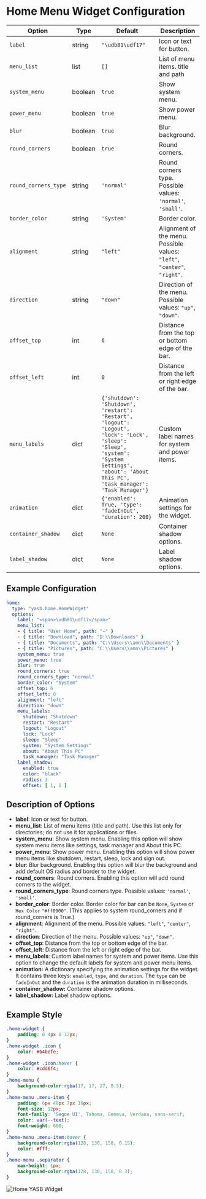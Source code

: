 # Home Menu Widget Configuration

| Option          | Type    | Default                                                                 | Description                                                                 |
|-----------------|---------|-------------------------------------------------------------------------|-----------------------------------------------------------------------------|
| `label`         | string  | `"\udb81\udf17"`                                | Icon or text for button. |
| `menu_list`     | list    | `[]` | List of menu items. title and path |
| `system_menu`   | boolean | `true`                                                                 | Show system menu. |
| `power_menu`    | boolean | `true`                                                                 | Show power menu. |
| `blur`          | boolean | `true`                                                                 | Blur background. |
| `round_corners` | boolean | `true`                                                                 | Round corners. |
| `round_corners_type`        | string | `'normal'`                                                  | Round corners type. Possible values: `'normal'`, `'small'`. |
| `border_color`  | string  | `'System'`                                                          |  Border color. |
| `alignment`     | string  | `"left"`                                                               | Alignment of the menu. Possible values: `"left"`, `"center"`, `"right"`. |
| `direction`     | string  | `"down"`                                                           | Direction of the menu. Possible values: `"up"`, `"down"`. |
| `offset_top`      | int     | `6`                                                                     | Distance from the top or bottom edge of the bar. |
| `offset_left`     | int     | `0`                                                                     | Distance from the left or right edge of the bar. |
| `menu_labels`   | dict | `{'shutdown': 'Shutdown', 'restart': 'Restart', 'logout': 'Logout', 'lock': 'Lock', 'sleep': 'Sleep', 'system': 'System Settings', 'about': 'About This PC', 'task_manager': 'Task Manager'}` | Custom label names for system and power items. | 
| `animation`         | dict    | `{'enabled': True, 'type': 'fadeInOut', 'duration': 200}`               | Animation settings for the widget.                                          |
| `container_shadow`   | dict   | `None`                  | Container shadow options.                       |
| `label_shadow`         | dict   | `None`                  | Label shadow options.                 |

## Example Configuration

```yaml
home:
  type: "yasb.home.HomeWidget"
  options:
    label: "<span>\udb81\udf17</span>"
    menu_list:
    - { title: "User Home", path: "~" }
    - { title: "Download", path: "D:\\Downloads" }
    - { title: "Documents", path: "C:\\Users\\amn\\Documents" }
    - { title: "Pictures", path: "C:\\Users\\amn\\Pictures" }
    system_menu: true
    power_menu: true
    blur: true
    round_corners: true
    round_corners_type: "normal"
    border_color: "System"
    offset_top: 6
    offset_left: 0
    alignment: "left"
    direction: "down"
    menu_labels:
      shutdown: "Shutdown"
      restart: "Restart"
      logout: "Logout"
      lock: "Lock"
      sleep: "Sleep"
      system: "System Settings"
      about: "About This PC"
      task_manager: "Task Manager"
    label_shadow:
      enabled: true
      color: "black"
      radius: 3
      offset: [ 1, 1 ]
```
 

## Description of Options

- **label**: Icon or text for button.
- **menu_list**: List of menu items (title and path). Use this list only for directories; do not use it for applications or files.
- **system_menu**: Show system menu. Enabling this option will show system menu items like settings, task manager and About this PC.
- **power_menu**: Show power menu. Enabling this option will show power menu items like shutdown, restart, sleep, lock and sign out.
- **blur**: Blur background. Enabling this option will blur the background and add default OS radius and border to the widget.
- **round_corners**: Round corners. Enabling this option will add round corners to the widget.
- **round_corners_type**: Round corners type. Possible values: `'normal'`, `'small'`.
- **border_color**: Border color. Border color for bar can be `None`, `System` or `Hex Color` `"#ff0000"`. (This applies to system round_corners and if round_corners is True.)
- **alignment**: Alignment of the menu. Possible values: `"left"`, `"center"`, `"right"`.
- **direction**: Direction of the menu. Possible values: `"up"`, `"down"`.
- **offset_top**: Distance from the top or bottom edge of the bar.
- **offset_left**: Distance from the left or right edge of the bar.
- **menu_labels**: Custom label names for system and power items. Use this option to change the default labels for system and power menu items.
- **animation:** A dictionary specifying the animation settings for the widget. It contains three keys: `enabled`, `type`, and `duration`. The `type` can be `fadeInOut` and the `duration` is the animation duration in milliseconds.
- **container_shadow:** Container shadow options.
- **label_shadow:** Label shadow options.

## Example Style
```css
.home-widget {
    padding: 0 4px 0 12px;
}
.home-widget .icon {
    color: #b4befe;
}
.home-widget .icon:hover {
    color: #cdd6f4;
}
.home-menu {
    background-color:rgba(17, 17, 27, 0.5); 
}
.home-menu .menu-item {
    padding: 6px 48px 7px 16px;
    font-size: 12px;
    font-family: 'Segoe UI', Tahoma, Geneva, Verdana, sans-serif;
    color: var(--text); 
    font-weight: 600;
}
.home-menu .menu-item:hover {
    background-color:rgba(128, 130, 158, 0.15);
    color: #fff;
}
.home-menu .separator {
    max-height: 1px;
    background-color:rgba(128, 130, 158, 0.3);
}
```

![Home YASB Widget](assets/456789123-f4e5d6c7-89ab-4cde-1234-56789abcdef.png)